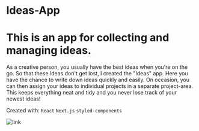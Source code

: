 # Ideas-App

# This is an app for collecting and managing ideas.

As a creative person, you usually have the best ideas when you're on the go. So that these ideas don't get lost, I created the "Ideas" app. Here you have the chance to write down ideas quickly and easily. On occasion, you can then assign your ideas to individual projects in a separate project-area. This keeps everything neat and tidy and you never lose track of your newest ideas!

Created with: 
`React`
`Next.js`
`styled-components`

![link](https://images2.imgbox.com/0d/08/Gj9ZOnqI_o.png)
